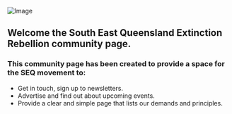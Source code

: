 ![Image](https://raw.githubusercontent.com/zebrax0r/xrseq/master/69-690749_extinction-rebellion-logo-download-hd-png-download.png)

## Welcome the South East Queensland Extinction Rebellion community page.
### This community page has been created to provide a space for the SEQ movement to:

- Get in touch, sign up to newsletters.
- Advertise and find out about upcoming events.
- Provide a clear and simple page that lists our demands and principles.
